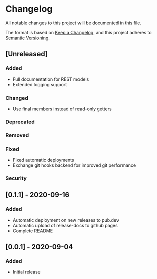 # Changelog
All notable changes to this project will be documented in this file.

The format is based on [Keep a Changelog](https://keepachangelog.com/en/1.0.0/),
and this project adheres to [Semantic Versioning](https://semver.org/spec/v2.0.0.html).

## [Unreleased]
### Added
- Full documentation for REST models
- Extended logging support
### Changed
- Use final members instead of read-only getters
### Deprecated
### Removed
### Fixed
- Fixed automatic deployments
- Exchange git hooks backend for improved git performance
### Security

## [0.1.1] - 2020-09-16
### Added
- Automatic deployment on new releases to pub.dev
- Automatic upload of release-docs to github pages
- Complete README

## [0.0.1] - 2020-09-04
### Added
- Initial release
